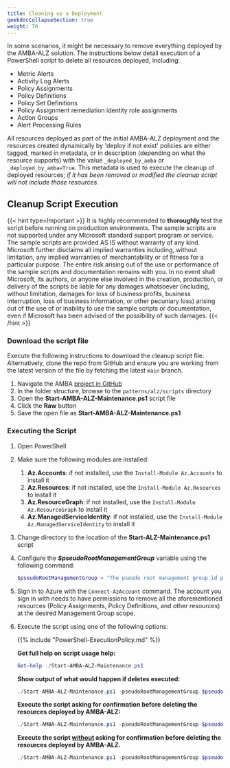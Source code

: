 ```yaml
---
title: Cleaning up a Deployment
geekdocCollapseSection: true
weight: 70
---
```


In some scenarios, it might be necessary to remove everything deployed by the AMBA-ALZ solution. The instructions below detail execution of a PowerShell script to delete all resources deployed, including:

- Metric Alerts
- Activity Log Alerts
- Policy Assignments
- Policy Definitions
- Policy Set Definitions
- Policy Assignment remediation identity role assignments
- Action Groups
- Alert Processing Rules

All resources deployed as part of the initial AMBA-ALZ deployment and the resources created dynamically by 'deploy if not exist' policies are either tagged, marked in metadata, or in description (depending on what the resource supports) with the value `_deployed_by_amba` or `_deployed_by_amba=True`. This metadata is used to execute the cleanup of deployed resources; _if it has been removed or modified the cleanup script will not include those resources_.

## Cleanup Script Execution

{{< hint type=Important >}}
It is highly recommended to **thoroughly** test the script before running on production environments. The sample scripts are not supported under any Microsoft standard support program or service. The sample scripts are provided AS IS without warranty of any kind. Microsoft further disclaims all implied warranties including, without limitation, any implied warranties of merchantability or of fitness for a particular purpose. The entire risk arising out of the use or performance of the sample scripts and documentation remains with you. In no event shall Microsoft, its authors, or anyone else involved in the creation, production, or delivery of the scripts be liable for any damages whatsoever (including, without limitation, damages for loss of business profits, business interruption, loss of business information, or other pecuniary loss) arising out of the use of or inability to use the sample scripts or documentation, even if Microsoft has been advised of the possibility of such damages.
{{< /hint >}}

### Download the script file

Execute the following instructions to download the cleanup script file. Alternatively, clone the repo from GitHub and ensure you are working from the latest version of the file by fetching the latest `main` branch.

1. Navigate the AMBA [project in GitHub](https://github.com/Azure/azure-monitor-baseline-alerts)
2. In the folder structure, browse to the `patterns/alz/scripts` directory
3. Open the **Start-AMBA-ALZ-Maintenance.ps1** script file
4. Click the **Raw** button
5. Save the open file as **Start-AMBA-ALZ-Maintenance.ps1**

### Executing the Script

1. Open PowerShell
2. Make sure the following modules are installed:
   1. **Az.Accounts**: if not installed, use the `Install-Module Az.Accounts` to install it
   2. **Az.Resources**: if not installed, use the `Install-Module Az.Resources` to install it
   3. **Az.ResourceGraph**: if not installed, use the `Install-Module Az.ResourceGraph` to install it
   4. **Az.ManagedServiceIdentity**: if not installed, use the `Install-Module Az.ManagedServiceIdentity` to install it
3. Change directory to the location of the **Start-ALZ-Maintenance.ps1** script
4. Configure the _**$pseudoRootManagementGroup**_ variable using the following command:

   ```powershell
   $pseudoRootManagementGroup = "The pseudo root management group id parenting the Platform and Landing Zones management groups"
   ```

5. Sign in to Azure with the `Connect-AzAccount` command. The account you sign in with needs to have permissions to remove all the aforementioned resources (Policy Assignments, Policy Definitions, and other resources) at the desired Management Group scope.
6. Execute the script using one of the following options:

   {{% include "PowerShell-ExecutionPolicy.md" %}}

   **Get full help on script usage help:**

   ```powershell
   Get-help ./Start-AMBA-ALZ-Maintenance.ps1
   ```

   **Show output of what would happen if deletes executed:**

   ```powershell
   ./Start-AMBA-ALZ-Maintenance.ps1 -pseudoRootManagementGroup $pseudoRootManagementGroup -cleanItems Amba-Alz -WhatIf
   ```

   **Execute the script asking for confirmation before deleting the resources deployed by AMBA-ALZ:**

   ```powershell
   ./Start-AMBA-ALZ-Maintenance.ps1 -pseudoRootManagementGroup $pseudoRootManagementGroup -cleanItems Amba-Alz
   ```

   **Execute the script <ins>without</ins> asking for confirmation before deleting the resources deployed by AMBA-ALZ.**

   ```powershell
   ./Start-AMBA-ALZ-Maintenance.ps1 -pseudoRootManagementGroup $pseudoRootManagementGroup -cleanItems Amba-Alz -Confirm:$false
   ```
